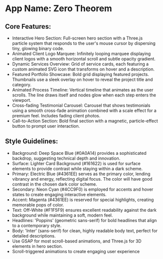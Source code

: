 # **App Name**: Zero Theorem

## Core Features:

- Interactive Hero Section: Full-screen hero section with a Three.js particle system that responds to the user's mouse cursor by dispersing tiny, glowing binary code.
- Animated Client Logo Marquee: Infinitely looping marquee displaying client logos with a smooth horizontal scroll and subtle opacity gradient.
- Dynamic Services Overview: Grid of service cards, each featuring a custom animated SVG icon that transforms on hover and a description.
- Featured Portfolio Showcase: Bold grid displaying featured projects. Thumbnails use a sleek overlay on hover to reveal the project title and category.
- Animated Process Timeline: Vertical timeline that animates as the user scrolls. The line draws itself and nodes glow when each step enters the viewport.
- Cross-fading Testimonial Carousel: Carousel that shows testimonials using a smooth cross-fade animation combined with a scale effect for a premium feel. Includes fading client photos.
- Call-to-Action Section: Bold final section with a magnetic, particle-effect button to prompt user interaction.

## Style Guidelines:

- Background: Deep Space Blue (#0A0A14) provides a sophisticated backdrop, suggesting technical depth and innovation.
- Surface: Lighter Card Background (#161622) is used for surface elements to provide contrast while staying within a dark scheme.
- Primary: Electric Blue (#4361EE) serves as the primary color, lending vibrancy and energy, reflecting digital focus. The color will have good contrast in the chosen dark color scheme.
- Secondary: Neon Cyan (#4CC9F0) is employed for accents and hover states to create engaging interactive elements.
- Accent: Magenta (#4361EE) is reserved for special highlights, creating memorable pops of color.
- Text: Off-White (#F1F5F9) ensures excellent readability against the dark background while maintaining a soft, modern feel.
- Headlines: 'Poppins' (geometric sans-serif) for bold headlines that align to a contemporary style.
- Body: 'Inter' (sans-serif) for clean, highly readable body text, perfect for detailed descriptions.
- Use GSAP for most scroll-based animations, and Three.js for 3D elements in hero section.
- Scroll-triggered animations to create engaging user experience
